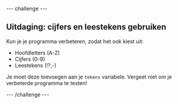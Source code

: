 --- challenge ---
## Uitdaging: cijfers en leestekens gebruiken
Kun je je programma verbeteren, zodat het ook kiest uit:

+ Hoofdletters (A-Z)
+ Cijfers (0-9)
+ Leestekens (!?,-)

Je moet deze toevoegen aan je `tekens` variabele. Vergeet niet om je verbeterde programma te testen!




--- /challenge ---